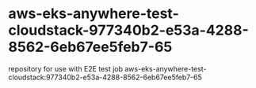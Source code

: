 # aws-eks-anywhere-test-cloudstack-977340b2-e53a-4288-8562-6eb67ee5feb7-65
repository for use with E2E test job aws-eks-anywhere-test-cloudstack:977340b2-e53a-4288-8562-6eb67ee5feb7-65
